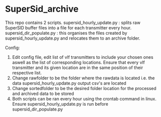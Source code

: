 # SuperSid_archive
This repo contains 2 scripts. 
supersid_hourly_update.py : splits raw SuperSID buffer files into a file for each transmitter every hour. 
supersid_dir_populate.py : this organises the files created by supersid_hourly_update.py and relocates them to an archive folder.

Config:
1. Edit config file, edit list of vlf transmitters to include your chosen ones aswell as the list of corresponding locations. Ensure that every vlf transmitter and its given location are in the same position of their respective list.
2. Change rawfolder to be the folder where the rawdata is located i.e. the data supersid_hourly_update.py output csv's are located
3. Change sortedfolder to be the desired folder location for the processed and archived data to be stored
4. Both scripts can be ran every hour using the crontab command in linux. Ensure supersid_hourly_update.py is run before supersid_dir_populate.py


